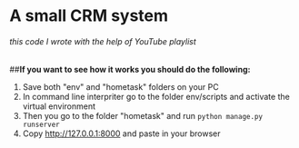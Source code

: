 # A small CRM system
###### this code I wrote with the help of YouTube playlist

##**If you want to see how it works you should do the following:**

1. Save both "env" and "hometask" folders on your PC
2. In command line interpriter go to the folder env/scripts and activate the virtual environment
3. Then you go to the folder "hometask" and run `python manage.py runserver`
3. Copy http://127.0.0.1:8000 and paste in your browser
